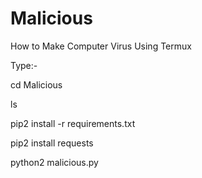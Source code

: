 # Malicious

How to Make Computer Virus Using Termux

Type:-

cd Malicious

ls

pip2 install -r requirements.txt

pip2 install requests

python2 malicious.py
